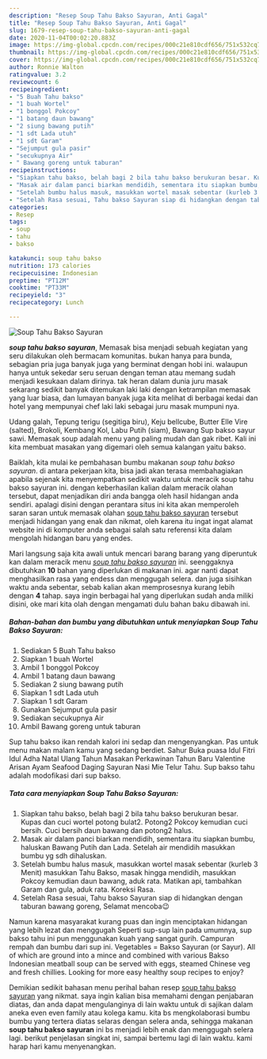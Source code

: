 ```yaml
---
description: "Resep Soup Tahu Bakso Sayuran, Anti Gagal"
title: "Resep Soup Tahu Bakso Sayuran, Anti Gagal"
slug: 1679-resep-soup-tahu-bakso-sayuran-anti-gagal
date: 2020-11-04T00:02:20.883Z
image: https://img-global.cpcdn.com/recipes/000c21e810cdf656/751x532cq70/soup-tahu-bakso-sayuran-foto-resep-utama.jpg
thumbnail: https://img-global.cpcdn.com/recipes/000c21e810cdf656/751x532cq70/soup-tahu-bakso-sayuran-foto-resep-utama.jpg
cover: https://img-global.cpcdn.com/recipes/000c21e810cdf656/751x532cq70/soup-tahu-bakso-sayuran-foto-resep-utama.jpg
author: Ronnie Walton
ratingvalue: 3.2
reviewcount: 6
recipeingredient:
- "5 Buah Tahu bakso"
- "1 buah Wortel"
- "1 bonggol Pokcoy"
- "1 batang daun bawang"
- "2 siung bawang putih"
- "1 sdt Lada utuh"
- "1 sdt Garam"
- "Sejumput gula pasir"
- "secukupnya Air"
- " Bawang goreng untuk taburan"
recipeinstructions:
- "Siapkan tahu bakso, belah bagi 2 bila tahu bakso berukuran besar. Kupas dan cuci wortel potong bulat2. Potong2 Pokcoy kemudian cuci bersih. Cuci bersih daun bawang dan potong2 halus."
- "Masak air dalam panci biarkan mendidih, sementara itu siapkan bumbu, haluskan Bawang Putih dan Lada. Setelah air mendidih masukkan bumbu yg sdh dihaluskan."
- "Setelah bumbu halus masuk, masukkan wortel masak sebentar (kurleb 3 Menit) masukkan Tahu Bakso, masak hingga mendidih, masukkan Pokcoy kemudian daun bawang, aduk rata. Matikan api, tambahkan Garam dan gula, aduk rata. Koreksi Rasa."
- "Setelah Rasa sesuai, Tahu bakso Sayuran siap di hidangkan dengan taburan bawang goreng, Selamat mencoba😉"
categories:
- Resep
tags:
- soup
- tahu
- bakso

katakunci: soup tahu bakso 
nutrition: 173 calories
recipecuisine: Indonesian
preptime: "PT12M"
cooktime: "PT33M"
recipeyield: "3"
recipecategory: Lunch

---
```



![Soup Tahu Bakso Sayuran](https://img-global.cpcdn.com/recipes/000c21e810cdf656/751x532cq70/soup-tahu-bakso-sayuran-foto-resep-utama.jpg)

<b><i>soup tahu bakso sayuran</i></b>, Memasak bisa menjadi sebuah kegiatan yang seru dilakukan oleh bermacam komunitas. bukan hanya para bunda, sebagian pria juga banyak juga yang berminat dengan hobi ini. walaupun hanya untuk sekedar seru seruan dengan teman atau memang sudah menjadi kesukaan dalam dirinya. tak heran dalam dunia juru masak sekarang sedikit banyak ditemukan laki laki dengan ketrampilan memasak yang luar biasa, dan lumayan banyak juga kita melihat di berbagai kedai dan hotel yang mempunyai chef laki laki sebagai juru masak mumpuni nya.

Udang galah, Tepung terigu (segitiga biru), Keju bellcube, Butter Elle Vire (salted), Brokoli, Kembang Kol, Labu Putih (siam), Bawang Sup bakso sayur sawi. Memasak soup adalah menu yang paling mudah dan gak ribet. Kali ini kita membuat masakan yang digemari oleh semua kalangan yaitu bakso.

Baiklah, kita mulai ke pembahasan bumbu makanan <i>soup tahu bakso sayuran</i>. di antara pekerjaan kita, bisa jadi akan terasa membahagiakan apabila sejenak kita menyempatkan sedikit waktu untuk meracik soup tahu bakso sayuran ini. dengan keberhasilan kalian dalam meracik olahan tersebut, dapat menjadikan diri anda bangga oleh hasil hidangan anda sendiri. apalagi disini dengan perantara situs ini kita akan memperoleh saran saran untuk memasak olahan <u>soup tahu bakso sayuran</u> tersebut menjadi hidangan yang enak dan nikmat, oleh karena itu ingat ingat alamat website ini di komputer anda sebagai salah satu referensi kita dalam mengolah hidangan baru yang endes.


Mari langsung saja kita awali untuk mencari barang barang yang diperuntuk kan dalam meracik menu <u><i>soup tahu bakso sayuran</i></u> ini. seenggaknya dibutuhkan <b>10</b> bahan yang diperlukan di makanan ini. agar nanti dapat menghasilkan rasa yang endess dan menggugah selera. dan juga sisihkan waktu anda sebentar, sebab kalian akan memprosesnya kurang lebih dengan <b>4</b> tahap. saya ingin berbagai hal yang diperlukan sudah anda miliki disini, oke mari kita olah dengan mengamati dulu bahan baku dibawah ini.

<!--inarticleads1-->

##### Bahan-bahan dan bumbu yang dibutuhkan untuk menyiapkan Soup Tahu Bakso Sayuran:

1. Sediakan 5 Buah Tahu bakso
1. Siapkan 1 buah Wortel
1. Ambil 1 bonggol Pokcoy
1. Ambil 1 batang daun bawang
1. Sediakan 2 siung bawang putih
1. Siapkan 1 sdt Lada utuh
1. Siapkan 1 sdt Garam
1. Gunakan Sejumput gula pasir
1. Sediakan secukupnya Air
1. Ambil  Bawang goreng untuk taburan


Sup tahu bakso ikan rendah kalori ini sedap dan mengenyangkan. Pas untuk menu makan malam kamu yang sedang berdiet. Sahur Buka puasa Idul Fitri Idul Adha Natal Ulang Tahun Masakan Perkawinan Tahun Baru Valentine Arisan Ayam Seafood Daging Sayuran Nasi Mie Telur Tahu. Sup bakso tahu adalah modofikasi dari sup bakso. 

<!--inarticleads2-->

##### Tata cara menyiapkan Soup Tahu Bakso Sayuran:

1. Siapkan tahu bakso, belah bagi 2 bila tahu bakso berukuran besar. Kupas dan cuci wortel potong bulat2. Potong2 Pokcoy kemudian cuci bersih. Cuci bersih daun bawang dan potong2 halus.
1. Masak air dalam panci biarkan mendidih, sementara itu siapkan bumbu, haluskan Bawang Putih dan Lada. Setelah air mendidih masukkan bumbu yg sdh dihaluskan.
1. Setelah bumbu halus masuk, masukkan wortel masak sebentar (kurleb 3 Menit) masukkan Tahu Bakso, masak hingga mendidih, masukkan Pokcoy kemudian daun bawang, aduk rata. Matikan api, tambahkan Garam dan gula, aduk rata. Koreksi Rasa.
1. Setelah Rasa sesuai, Tahu bakso Sayuran siap di hidangkan dengan taburan bawang goreng, Selamat mencoba😉


Namun karena masyarakat kurang puas dan ingin menciptakan hidangan yang lebih lezat dan menggugah Seperti sup-sup lain pada umumnya, sup bakso tahu ini pun menggunakan kuah yang sangat gurih. Campuran rempah dan bumbu dari sup ini. Vegetables = Bakso Sayuran (or Sayur). All of which are ground into a mince and combined with various Bakso Indonesian meatball soup can be served with eggs, steamed Chinese veg and fresh chillies. Looking for more easy healthy soup recipes to enjoy? 

Demikian sedikit bahasan menu perihal bahan resep <u>soup tahu bakso sayuran</u> yang nikmat. saya ingin kalian bisa memahami dengan penjabaran diatas, dan anda dapat mengulanginya di lain waktu untuk di sajikan dalam aneka even even family atau kolega kamu. kita bs mengkolaborasi bumbu bumbu yang tertera diatas selaras dengan selera anda, sehingga makanan <b>soup tahu bakso sayuran</b> ini bs menjadi lebih enak dan menggugah selera lagi. berikut penjelasan singkat ini, sampai bertemu lagi di lain waktu. kami harap hari kamu menyenangkan.
